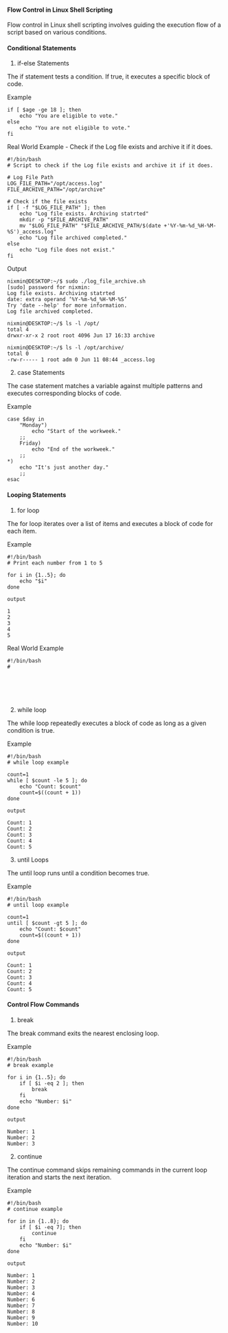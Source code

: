 #### Flow Control in Linux Shell Scripting

Flow control in Linux shell scripting involves guiding the execution flow of a script based on various conditions.

#### Conditional Statements

1) if-else Statements

The if statement tests a condition. If true, it executes a specific block of code.

Example
```
if [ $age -ge 18 ]; then
    echo "You are eligible to vote."
else
    echo "You are not eligible to vote."
fi
```

Real World Example - Check if the Log file exists and archive it if it does.

```
#!/bin/bash
# Script to check if the Log file exists and archive it if it does.

# Log File Path
LOG_FILE_PATH="/opt/access.log"
FILE_ARCHIVE_PATH="/opt/archive"

# Check if the file exists
if [ -f "$LOG_FILE_PATH" ]; then
    echo "Log file exists. Archiving statrted"
    mkdir -p "$FILE_ARCHIVE_PATH"
    mv "$LOG_FILE_PATH" "$FILE_ARCHIVE_PATH/$(date +'%Y-%m-%d_%H-%M-%S')_access.log"
    echo "Log file archived completed."
else
    echo "Log file does not exist."
fi
```

Output
```
nixmin@DESKTOP:~/$ sudo ./log_file_archive.sh 
[sudo] password for nixmin: 
Log file exists. Archiving statrted
date: extra operand ‘%Y-%m-%d_%H-%M-%S’
Try 'date --help' for more information.
Log file archived completed.

nixmin@DESKTOP:~/$ ls -l /opt/
total 4
drwxr-xr-x 2 root root 4096 Jun 17 16:33 archive

nixmin@DESKTOP:~/$ ls -l /opt/archive/
total 0
-rw-r----- 1 root adm 0 Jun 11 08:44 _access.log
```





2) case Statements

The case statement matches a variable against multiple patterns and executes corresponding blocks of code.

Example
```
case $day in 
    "Monday")
        echo "Start of the workweek."
    ;;
    Friday)
        echo "End of the workweek."
    ;;
*)
    echo "It's just another day."
    ;;
esac    
```

#### Looping Statements

1) for loop

The for loop iterates over a list of items and executes a block of code for each item.

Example
```
#!/bin/bash
# Print each number from 1 to 5

for i in {1..5}; do
    echo "$i"
done

output

1
2
3
4
5
```

Real World Example

```
#!/bin/bash
# 






```





2) while loop

The while loop repeatedly executes a block of code as long as a given condition is true.

Example
```
#!/bin/bash
# while loop example

count=1
while [ $count -le 5 ]; do
	echo "Count: $count"
	count=$((count + 1))
done

output

Count: 1
Count: 2
Count: 3
Count: 4
Count: 5
```

3) until Loops

The until loop runs until a condition becomes true.

Example
```
#!/bin/bash
# until loop example

count=1
until [ $count -gt 5 ]; do
    echo "Count: $count"
    count=$((count + 1))
done

output

Count: 1
Count: 2
Count: 3
Count: 4
Count: 5
```

#### Control Flow Commands

1) break

The break command exits the nearest enclosing loop.

Example
```
#!/bin/bash
# break example

for i in {1..5}; do
    if [ $i -eq 2 ]; then
        break
    fi
    echo "Number: $i"
done

output

Number: 1
Number: 2
Number: 3
```

2) continue

The continue command skips remaining commands in the current loop iteration and starts the next iteration.

Example
```
#!/bin/bash
# continue example

for in in {1..8}; do 
    if [ $i -eq 7]; then
        continue
    fi
    echo "Number: $i"
done

output

Number: 1
Number: 2
Number: 3
Number: 4
Number: 6
Number: 7
Number: 8
Number: 9
Number: 10
```